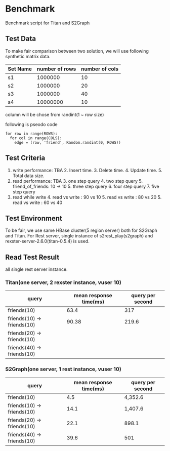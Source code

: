 # Benchmark
Benchmark script for Titan and S2Graph

## Test Data
To make fair comparison between two solution, we will use following synthetic matrix data.

| Set Name  | number of rows | number of cols |
| ------------- | ------------- | ------------- |
| s1  | 1000000  | 10 |
| s2  | 1000000  | 20 |
| s3  | 1000000  | 40 |
| s4  | 10000000  | 10 |



column will be chose from randint(1 ~ row size)  

following is pseodo code
```
for row in range(ROWS):
  for col in range(COLS):
    edge = (row, 'friend', Random.randint(0, ROWS))
```

## Test Criteria 
1. write performance: TBA
	2. Insert time.
	3. Delete time.
	4. Update time.
	5. Total data size.
2. read performance: TBA
	3. one step query
	4. two step query
		5. friend_of_friends: 10 -> 10 
	5. three step query
	6. four step query
	7. five step query
3. read while write
	4. read vs write : 90 vs 10
	5. read vs write : 80 vs 20
 	5. read vs write : 60 vs 40


## Test Environment
To be fair, we use same HBase cluster(5 region server) both for S2Graph and Titan. 
For Rest server, single instance of s2rest_play(s2graph) and rexster-server-2.6.0(titan-0.5.4) is used.

## Read Test Result
all single rest server instance.

### Titan(one server, 2 rexster instance, vuser 10)

| query | mean response time(ms) | query per second |
| ------------- | ------------- | ------------- |
| friends(10) | 63.4 | 317 |
| friends(10) -> friends(10) | 90.38 | 219.6 |
| friends(20) -> friends(10) |  |  |
| friends(40) -> friends(10) |  |  |



### S2Graph(one server, 1 rest instance, vuser 10)

| query | mean response time(ms) | query per second |
| ------------- | ------------- | ------------- |
| friends(10) | 4.5 | 4,352.6 |
| friends(10) -> friends(10) | 14.1 | 1,407.6 |
| friends(20) -> friends(10) | 22.1 | 898.1 |
| friends(40) -> friends(10) | 39.6 | 501 |


